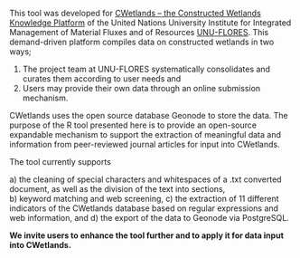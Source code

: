 This tool was developed for [CWetlands – the Constructed Wetlands Knowledge Platform](http://www.cwetlands.net/) of the United Nations University Institute for Integrated Management of Material Fluxes and of Resources [UNU-FLORES](https://flores.unu.edu/en/).
This demand-driven platform compiles data on constructed wetlands in two ways; 
 1. The project team at UNU-FLORES systematically consolidates and curates them according to user needs and
 2. Users may provide their own data through an online submission mechanism. 

CWetlands uses the open source database Geonode to store the data. The purpose of the R tool presented here is to provide an open-source expandable mechanism to support the extraction of meaningful data and information from peer-reviewed journal articles for input into CWetlands. 

The tool currently supports 

  a) the cleaning of special characters and whitespaces of a .txt converted document, as well as the division of the text into sections,  
  b) keyword matching and web screening, 
  c) the extraction of 11 different indicators of the CWetlands database based on regular expressions and web information, and 
  d) the export of the data to Geonode via PostgreSQL. 
  
**We invite users to enhance  the tool further and to apply it for data input into CWetlands.**
